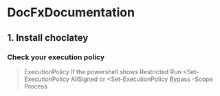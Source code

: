 # DocFxDocumentation
## 1. Install choclatey
### Check your execution policy
>ExecutionPolicy
If the powershell shows 
>Restricted
Run 
<Set-ExecutionPolicy AllSigned
or 
<Set-ExecutionPolicy Bypass -Scope Process
